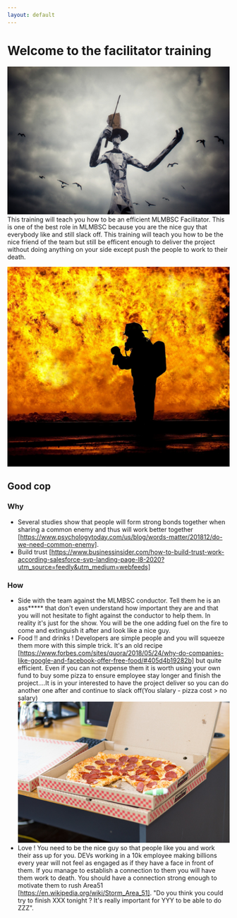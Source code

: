 ```yaml
---
layout: default
---
```

 
# Welcome to the facilitator training
![Logo](/pictures/conductor.jpg)
This training will teach you how to be an efficient MLMBSC Facilitator. This is one of the best role in MLMBSC because you are the nice guy that everybody like and still slack off. This training will teach you how to be the nice friend of the team but still be efficent enough to deliver the project without doing anything on your side except push the people to work to their death. 
 
![Logo](/pictures/fire_fighter.jpg)
## Good cop
### Why 
* Several studies show that people will form strong bonds together when sharing a common enemy and thus will work better together [https://www.psychologytoday.com/us/blog/words-matter/201812/do-we-need-common-enemy].
* Build trust [https://www.businessinsider.com/how-to-build-trust-work-according-salesforce-svp-landing-page-l8-2020?utm_source=feedly&utm_medium=webfeeds]
### How
* Side with the team against the MLMBSC conductor. Tell them he is an ass***** that don't even understand how important they are and that you will not hesitate to fight against the conductor to help them. In reality it's just for the show. You will be the one adding fuel on the fire to come and extinguish it after and look like a nice guy.
* Food !! and drinks ! Developers are simple people and you will squeeze them more with this simple trick. It's an old recipe [https://www.forbes.com/sites/quora/2018/05/24/why-do-companies-like-google-and-facebook-offer-free-food/#405d4b19282b] but quite efficient. Even if you can not expense them it is worth using your own fund to buy some pizza to ensure employee stay longer and finish the project....It is in your interested to have the project deliver so you can do another one after and continue to slack off(You slalary - pizza cost > no salary)
![Logo](/pictures/pizza.jpg)
* Love ! You need to be the nice guy so that people like you and work their ass up for you. DEVs working in a 10k employee making billions every year will not feel as engaged as if they have a face in front of them. If you manage to establish a connection to them you will have them work to death. You should have a connection strong enough to motivate them to rush Area51 [https://en.wikipedia.org/wiki/Storm_Area_51]. "Do you think you could try to finish XXX tonight ? It's really important for YYY to be able to do ZZZ". 